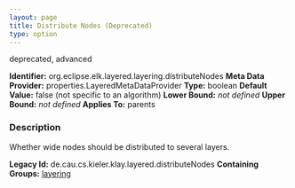 ```yaml
---
layout: page
title: Distribute Nodes (Deprecated)
type: option
---
```

deprecated, advanced

**Identifier:** org.eclipse.elk.layered.layering.distributeNodes
**Meta Data Provider:** properties.LayeredMetaDataProvider
**Type:** boolean
**Default Value:**  false  (not specific to an algorithm)
**Lower Bound:** *not defined*
**Upper Bound:** *not defined*
**Applies To:** parents

### Description
Whether wide nodes should be distributed to several layers.

**Legacy Id:** de.cau.cs.kieler.klay.layered.distributeNodes
**Containing Groups:** [layering](org-eclipse-elk-layered-layering)

